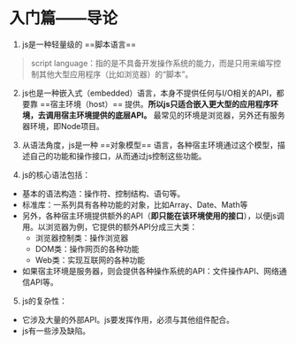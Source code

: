 # 入门篇——导论
1. js是一种轻量级的 ==脚本语言==

> script language：指的是不具备开发操作系统的能力，而是只用来编写控制其他大型应用程序（比如浏览器）的“脚本”。

2. js也是一种嵌入式（embedded）语言，本身不提供任何与I/O相关的API，都要靠 ==宿主环境（host）== 提供。**所以js只适合嵌入更大型的应用程序环境，去调用宿主环境提供的底层API。** 最常见的环境是浏览器，另外还有服务器环境，即Node项目。

3. 从语法角度，js是一种 ==对象模型== 语言，各种宿主环境通过这个模型，描述自己的功能和操作接口，从而通过js控制这些功能。

4. js的核心语法包括：
+ 基本的语法构造：操作符、控制结构、语句等。
+ 标准库：一系列具有各种功能的对象，比如Array、Date、Math等 
+ 另外，各种宿主环境提供额外的API（**即只能在该环境使用的接口**），以便js调用。以浏览器为例，它提供的额外API分成三大类：
   + 浏览器控制类：操作浏览器
   + DOM类：操作网页的各种功能
   + Web类：实现互联网的各种功能
 + 如果宿主环境是服务器，则会提供各种操作系统的API：文件操作API、网络通信API等。
  
5. js的复杂性：
+ 它涉及大量的外部API。js要发挥作用，必须与其他组件配合。
+ js有一些涉及缺陷。
